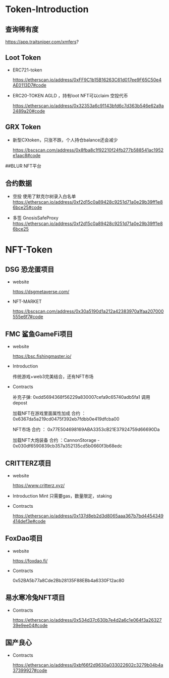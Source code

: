 # Token-Introduction

## 查询稀有度

  https://app.traitsniper.com/xmfers?

## Loot Token

- ERC721-token

  https://etherscan.io/address/0xFF9C1b15B16263C61d017ee9F65C50e4AE0113D7#code

- ERC20-TOKEN AGLD ，持有loot  NFT可以claim 空投代币

  https://etherscan.io/address/0x32353a6c91143bfd6c7d363b546e62a9a2489a20#code
  
## GRX Token
- 新型CXtoken，只涨不跌，个人持仓balance还会减少

  https://bscscan.com/address/0x8fba8c1f92210f24fb277b588541ac1952e1aac8#code
  
  
 
  
  
 
 ##BLUR NFT平台
 
 ## 合约数据
   - 空投
     使用了默克尔树录入白名单
     https://etherscan.io/address/0xf2d15c0a89428c9251d71a0e29b39ff1e86bce25#code
     
   - 多签 GnosisSafeProxy
      https://etherscan.io/address/0xf2d15c0a89428c9251d71a0e29b39ff1e86bce25
 
  
  
  
  
# NFT-Token

## DSG 恐龙蛋项目

 - website

   https://dsgmetaverse.com/

 - NFT-MARKET

    https://bscscan.com/address/0x30a5190d1a212a42383970a1faa207000555e6f7#code
    
   
   
## FMC 鲨鱼GameFi项目

 - website

   https://bsc.fishingmaster.io/

 - Introduction

    传统游戏+web3完美结合，还有NFT市场
    
 - Contracts
    
    补充子弹: 0xdd5694368f56229a830007cefa9c65740adb5fa1
    调用depost
    
    加载NFT在游戏里面属性加成
    合约 ： 0x6367da5a219cd0475f392eb7fdbb0e419dfcba00
    
    NFT市场
    合约 ： 0x77E504698169ABA3353cB21E37924759d66690Da
    
    加载NFT大炮装备
    合约 ：CannonStorage - 0x030df6590839cb357a352135cd5b0660f3b68edc
    

## CRITTERZ项目
  - website

      https://www.critterz.xyz/
 
  - Introduction
    Mint 只需要gas，数量限定，staking
    
  - Contracts
  
    https://etherscan.io/address/0x137d8eb2d3d8065aaa367b7bd4454349414def3e#code
   

## FoxDao项目
  - website

      https://foxdao.fi/
    
   
   - Contracts
     
     0x52BA5b77a8Cde2Bb28135F88EBb4a6330F12ac80
     
## 易水寒冷兔NFT项目

  - Contracts

    https://etherscan.io/address/0x534d37c630b7e4d2a6c1e064f3a2632739e9ee04#code
    
    
## 国产良心
    
  - Contracts

    https://etherscan.io/address/0xbf66f2d9630a033022602c3279b04b4a37399927#code
    
    
    


